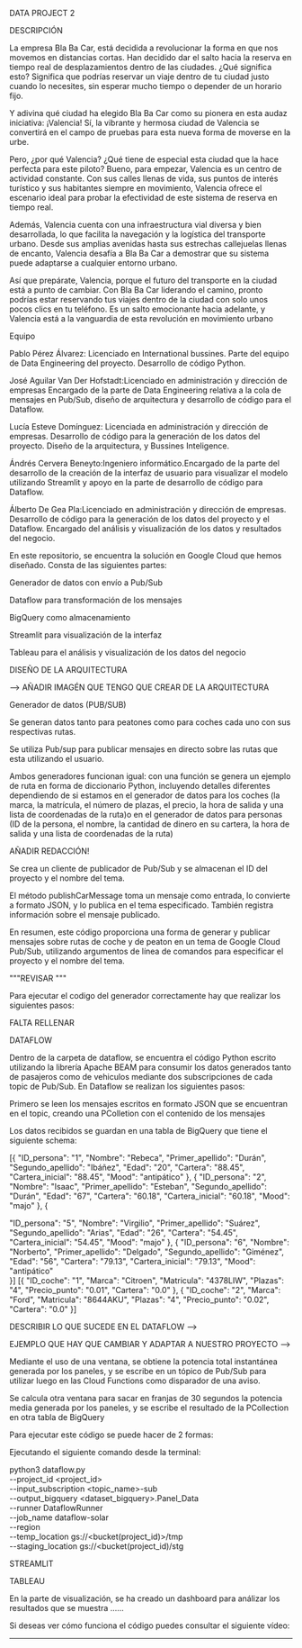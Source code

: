 DATA PROJECT 2

DESCRIPCIÓN

La empresa Bla Ba Car, está decidida a revolucionar la forma en que nos movemos en distancias cortas. Han decidido dar el salto hacia la reserva en tiempo real de desplazamientos dentro de las ciudades. ¿Qué significa esto? Significa que podrías reservar un viaje dentro de tu ciudad justo cuando lo necesites, sin esperar mucho tiempo o depender de un horario fijo.

Y adivina qué ciudad ha elegido Bla Ba Car como su pionera en esta audaz iniciativa: ¡Valencia! Sí, la vibrante y hermosa ciudad de Valencia se convertirá en el campo de pruebas para esta nueva forma de moverse en la urbe.

Pero, ¿por qué Valencia? ¿Qué tiene de especial esta ciudad que la hace perfecta para este piloto? Bueno, para empezar, Valencia es un centro de actividad constante. Con sus calles llenas de vida, sus puntos de interés turístico y sus habitantes siempre en movimiento, Valencia ofrece el escenario ideal para probar la efectividad de este sistema de reserva en tiempo real.

Además, Valencia cuenta con una infraestructura vial diversa y bien desarrollada, lo que facilita la navegación y la logística del transporte urbano. Desde sus amplias avenidas hasta sus estrechas callejuelas llenas de encanto, Valencia desafía a Bla Ba Car a demostrar que su sistema puede adaptarse a cualquier entorno urbano.

Así que prepárate, Valencia, porque el futuro del transporte en la ciudad está a punto de cambiar. Con Bla Ba Car liderando el camino, pronto podrías estar reservando tus viajes dentro de la ciudad con solo unos pocos clics en tu teléfono. Es un salto emocionante hacia adelante, y Valencia está a la vanguardia de esta revolución en movimiento urbano


Equipo

Pablo Pérez Álvarez: Licenciado en International bussines. Parte del equipo de Data Engineering del proyecto. Desarrollo de código Python. 

José Aguilar Van Der Hofstadt:Licenciado en administración y dirección de empresas Encargado de la parte de Data Engineering relativa a la cola de mensajes en Pub/Sub, diseño de arquitectura y desarrollo de código para el Dataflow.

Lucía Esteve Domínguez: Licenciada en administración y dirección de empresas. Desarrollo de código para la generación de los datos del proyecto. Diseño de la arquitectura, y Bussines Inteligence.

Ándrés Cervera Beneyto:Ingeniero informático.Encargado de la parte del desarrollo de la creación de la interfaz de usuario para visualizar el  modelo utilizando Streamlit y apoyo en la parte de desarrollo de código para Dataflow.

Álberto De Gea Pla:Licenciado en administración y dirección de empresas. Desarrollo de código para la generación de los datos del proyecto y el Dataflow. Encargado del análisis y visualización de los datos y resultados del negocio. 


En este repositorio, se encuentra la solución en Google Cloud que hemos diseñado. Consta de las siguientes partes:

Generador de datos con envío a Pub/Sub

Dataflow para transformación de los mensajes

BigQuery como almacenamiento

Streamlit para visualización de la interfaz 

Tableau para el análisis y visualización de los datos del negocio


DISEÑO DE LA ARQUITECTURA

--> AÑADIR IMAGÉN QUE TENGO QUE CREAR DE LA ARQUITECTURA

Generador de datos (PUB/SUB)

Se generan datos tanto para peatones como para coches cada uno con sus respectivas rutas. 

Se utiliza Pub/sup para publicar mensajes en directo sobre las rutas que esta utilizando el usuario. 

Ambos generadores funcionan igual:  con una función se genera un ejemplo de ruta en forma de diccionario Python, incluyendo detalles diferentes dependiendo de si estamos en el generador de datos para los coches (la marca, la matrícula, el número de plazas, el precio, la hora de salida y una lista de coordenadas de la ruta)o en el generador de datos para personas (ID de la persona, el nombre, la cantidad de dinero en su cartera, la hora de salida y una lista de coordenadas de la ruta)

AÑADIR REDACCIÓN! 


Se crea un cliente de publicador de Pub/Sub y se almacenan el ID del proyecto y el nombre del tema. 

El método publishCarMessage toma un mensaje como entrada, lo convierte a formato JSON, y lo publica en el tema especificado. También registra información sobre el mensaje publicado.

En resumen, este código proporciona una forma de generar y publicar mensajes sobre rutas de coche y de peaton en un tema de Google Cloud Pub/Sub, utilizando argumentos de línea de comandos para especificar el proyecto y el nombre del tema.

"""REVISAR """

Para ejecutar el codigo del generador correctamente hay que realizar los siguientes pasos:

FALTA RELLENAR 

DATAFLOW

Dentro de la carpeta de dataflow, se encuentra el código Python escrito utilizando la librería Apache BEAM para consumir los datos generados tanto de pasajeros como de vehiculos  mediante dos subscripciones de cada topic de Pub/Sub. En Dataflow se realizan los siguientes pasos:

Primero se leen los mensajes escritos en formato JSON que se encuentran en el topic, creando una PColletion con el contenido de los mensajes

Los datos recibidos se guardan en una tabla de BigQuery que tiene el siguiente schema:

 [{
  "ID_persona": "1",
  "Nombre": "Rebeca",
  "Primer_apellido": "Durán",
  "Segundo_apellido": "Ibáñez",
  "Edad": "20",
  "Cartera": "88.45",
  "Cartera_inicial": "88.45",
  "Mood": "antipático"
}, {
  "ID_persona": "2",
  "Nombre": "Isaac",
  "Primer_apellido": "Esteban",
  "Segundo_apellido": "Durán",
  "Edad": "67",
  "Cartera": "60.18",
  "Cartera_inicial": "60.18",
  "Mood": "majo"
}, {

 
  "ID_persona": "5",
  "Nombre": "Virgilio",
  "Primer_apellido": "Suárez",
  "Segundo_apellido": "Arias",
  "Edad": "26",
  "Cartera": "54.45",
  "Cartera_inicial": "54.45",
  "Mood": "majo"
}, {
  "ID_persona": "6",
  "Nombre": "Norberto",
  "Primer_apellido": "Delgado",
  "Segundo_apellido": "Giménez",
  "Edad": "56",
  "Cartera": "79.13",
  "Cartera_inicial": "79.13",
  "Mood": "antipático"  
}]
[{
  "ID_coche": "1",
  "Marca": "Citroen",
  "Matricula": "4378LIW",
  "Plazas": "4",
  "Precio_punto": "0.01",
  "Cartera": "0.0"
}, {
  "ID_coche": "2",
  "Marca": "Ford",
  "Matricula": "8644AKU",
  "Plazas": "4",
  "Precio_punto": "0.02",
  "Cartera": "0.0"
}]

DESCRIBIR LO QUE SUCEDE EN EL DATAFLOW --> 




EJEMPLO QUE HAY QUE CAMBIAR Y ADAPTAR A NUESTRO PROYECTO --> 

Mediante el uso de una ventana, se obtiene la potencia total instantánea generada por los paneles, y se escribe en un tópico de Pub/Sub para utilizar luego en las Cloud Functions como disparador de una aviso.

Se calcula otra ventana para sacar en franjas de 30 segundos la potencia media generada por los paneles, y se escribe el resultado de la PCollection en otra tabla de BigQuery

Para ejecutar este código se puede hacer de 2 formas:

Ejecutando el siguiente comando desde la terminal:

python3 dataflow.py \
    --project_id <project_id> \
    --input_subscription <topic_name>-sub \
    --output_bigquery <dataset_bigquery>.Panel_Data \
    --runner DataflowRunner \
    --job_name dataflow-solar \
    --region <GCP region> \
    --temp_location gs://<bucket(project_id)>/tmp \
    --staging_location gs://<bucket(project_id)/stg


STREAMLIT


TABLEAU

En la parte de visualización, se ha creado un dashboard para análizar los resultados que se muestra ...... 



Si deseas ver cómo funciona el código puedes consultar el siguiente vídeo:

---





